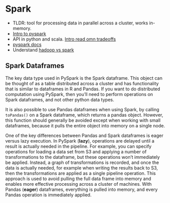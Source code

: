 # Spark
* TLDR: tool for processing data in parallel across a cluster, works in-memory.
* [Intro to pyspark](https://towardsdatascience.com/a-brief-introduction-to-pyspark-ff4284701873)
* API in python and scala. [Intro read omn tradeoffs](https://www.datacamp.com/community/tutorials/apache-spark-python)
* [pyspark docs](https://spark.apache.org/docs/0.9.0/python-programming-guide.html)
* Understand [hadoop vs spark](https://logz.io/blog/hadoop-vs-spark/)

## Spark Dataframes
The key data type used in PySpark is the Spark dataframe. This object can be thought of as a table distributed across a cluster and has functionality that is similar to dataframes in R and Pandas. If you want to do distributed computation using PySpark, then you’ll need to perform operations on Spark dataframes, and not other python data types.

It is also possible to use Pandas dataframes when using Spark, by calling `toPandas()` on a Spark dataframe, which returns a pandas object. However, this function should generally be avoided except when working with small dataframes, because it pulls the entire object into memory on a single node.

One of the key differences between Pandas and Spark dataframes is eager versus lazy execution. In PySpark (**lazy**), operations are delayed until a result is actually needed in the pipeline. For example, you can specify operations for loading a data set from S3 and applying a number of transformations to the dataframe, but these operations won’t immediately be applied. Instead, a graph of transformations is recorded, and once the data is actually needed, for example when writing the results back to S3, then the transformations are applied as a single pipeline operation. This approach is used to avoid pulling the full data frame into memory and enables more effective processing across a cluster of machines. With Pandas (**eager**) dataframes, everything is pulled into memory, and every Pandas operation is immediately applied.
